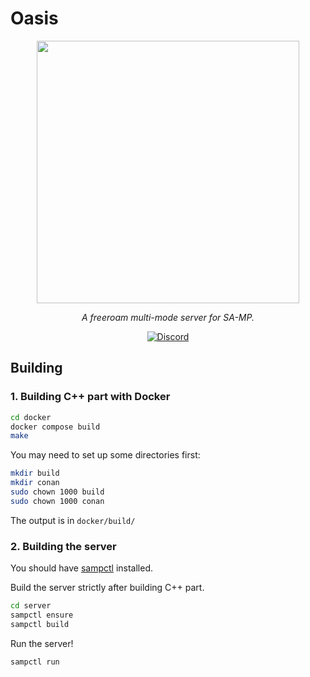 # Oasis

<p align="center">
  <a aria-label="Oasis Freeroam" href="https://oasisfreeroam.xyz">
    <img src="https://cdn.discordapp.com/attachments/1089521368699240528/1092068205071188098/5.png" width="420" />
  </a>
</p>

<p align="center">
  <em>A freeroam multi-mode server for SA-MP.</em>
</p>
												
<p align="center">
  <a href="https://discord.gg/T7UZYMEqSk">
  <img alt="Discord" src="https://img.shields.io/discord/1081202778245976124?logo=discord&logoColor=fff&label=%5Bopen.mp%5D%20Oasis%20Freeroam&labelColor=f00&color=5865F2">
  </a>

## Building

### 1. Building C++ part with Docker

```bash
cd docker
docker compose build
make
```

You may need to set up some directories first:

```bash
mkdir build
mkdir conan
sudo chown 1000 build
sudo chown 1000 conan
```

The output is in `docker/build/`

### 2. Building the server

You should have [sampctl](https://github.com/Southclaws/sampctl) installed.

Build the server strictly after building C++ part.

```bash
cd server
sampctl ensure
sampctl build
```

Run the server!

```bash
sampctl run
```